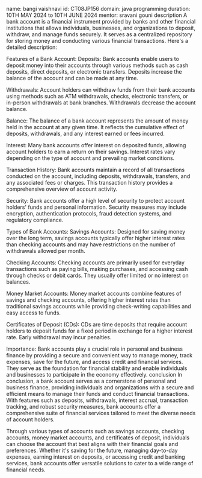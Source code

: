 name: bangi vaishnavi 
id: CT08JP156 
domain: java programming
duration: 10TH MAY 2024 to 10TH JUNE 2024 
mentor: sravani gouni
description
A bank account is a financial instrument provided by banks and other financial institutions that allows individuals, businesses, and organizations to deposit, withdraw, and manage funds securely. It serves as a centralized repository for storing money and conducting various financial transactions. Here's a detailed description:

Features of a Bank Account:
Deposits: Bank accounts enable users to deposit money into their accounts through various methods such as cash deposits, direct deposits, or electronic transfers. Deposits increase the balance of the account and can be made at any time.

Withdrawals: Account holders can withdraw funds from their bank accounts using methods such as ATM withdrawals, checks, electronic transfers, or in-person withdrawals at bank branches. Withdrawals decrease the account balance.

Balance: The balance of a bank account represents the amount of money held in the account at any given time. It reflects the cumulative effect of deposits, withdrawals, and any interest earned or fees incurred.

Interest: Many bank accounts offer interest on deposited funds, allowing account holders to earn a return on their savings. Interest rates vary depending on the type of account and prevailing market conditions.

Transaction History: Bank accounts maintain a record of all transactions conducted on the account, including deposits, withdrawals, transfers, and any associated fees or charges. This transaction history provides a comprehensive overview of account activity.

Security: Bank accounts offer a high level of security to protect account holders' funds and personal information. Security measures may include encryption, authentication protocols, fraud detection systems, and regulatory compliance.

Types of Bank Accounts:
Savings Accounts: Designed for saving money over the long term, savings accounts typically offer higher interest rates than checking accounts and may have restrictions on the number of withdrawals allowed per month.

Checking Accounts: Checking accounts are primarily used for everyday transactions such as paying bills, making purchases, and accessing cash through checks or debit cards. They usually offer limited or no interest on balances.

Money Market Accounts: Money market accounts combine features of savings and checking accounts, offering higher interest rates than traditional savings accounts while providing check-writing capabilities and easy access to funds.

Certificates of Deposit (CDs): CDs are time deposits that require account holders to deposit funds for a fixed period in exchange for a higher interest rate. Early withdrawal may incur penalties.

Importance:
Bank accounts play a crucial role in personal and business finance by providing a secure and convenient way to manage money, track expenses, save for the future, and access credit and financial services. They serve as the foundation for financial stability and enable individuals and businesses to participate in the economy effectively.
conclusion 
In conclusion, a bank account serves as a cornerstone of personal and business finance, providing individuals and organizations with a secure and efficient means to manage their funds and conduct financial transactions. With features such as deposits, withdrawals, interest accrual, transaction tracking, and robust security measures, bank accounts offer a comprehensive suite of financial services tailored to meet the diverse needs of account holders.

Through various types of accounts such as savings accounts, checking accounts, money market accounts, and certificates of deposit, individuals can choose the account that best aligns with their financial goals and preferences. Whether it's saving for the future, managing day-to-day expenses, earning interest on deposits, or accessing credit and banking services, bank accounts offer versatile solutions to cater to a wide range of financial needs.
